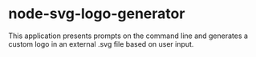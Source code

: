 # node-svg-logo-generator
This application presents prompts on the command line and generates a custom logo in an external .svg file based on user input.
